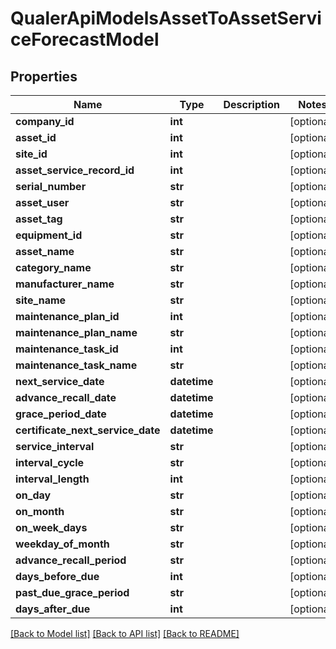 # QualerApiModelsAssetToAssetServiceForecastModel

## Properties
Name | Type | Description | Notes
------------ | ------------- | ------------- | -------------
**company_id** | **int** |  | [optional] 
**asset_id** | **int** |  | [optional] 
**site_id** | **int** |  | [optional] 
**asset_service_record_id** | **int** |  | [optional] 
**serial_number** | **str** |  | [optional] 
**asset_user** | **str** |  | [optional] 
**asset_tag** | **str** |  | [optional] 
**equipment_id** | **str** |  | [optional] 
**asset_name** | **str** |  | [optional] 
**category_name** | **str** |  | [optional] 
**manufacturer_name** | **str** |  | [optional] 
**site_name** | **str** |  | [optional] 
**maintenance_plan_id** | **int** |  | [optional] 
**maintenance_plan_name** | **str** |  | [optional] 
**maintenance_task_id** | **int** |  | [optional] 
**maintenance_task_name** | **str** |  | [optional] 
**next_service_date** | **datetime** |  | [optional] 
**advance_recall_date** | **datetime** |  | [optional] 
**grace_period_date** | **datetime** |  | [optional] 
**certificate_next_service_date** | **datetime** |  | [optional] 
**service_interval** | **str** |  | [optional] 
**interval_cycle** | **str** |  | [optional] 
**interval_length** | **int** |  | [optional] 
**on_day** | **str** |  | [optional] 
**on_month** | **str** |  | [optional] 
**on_week_days** | **str** |  | [optional] 
**weekday_of_month** | **str** |  | [optional] 
**advance_recall_period** | **str** |  | [optional] 
**days_before_due** | **int** |  | [optional] 
**past_due_grace_period** | **str** |  | [optional] 
**days_after_due** | **int** |  | [optional] 

[[Back to Model list]](../README.md#documentation-for-models) [[Back to API list]](../README.md#documentation-for-api-endpoints) [[Back to README]](../README.md)

